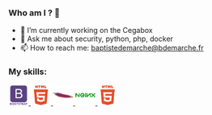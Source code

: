 ### Who am I ? 👋

<!--
**batmine3/batmine3** is a ✨ _special_ ✨ repository because its `README.md` (this file) appears on your GitHub profile.

Here are some ideas to get you started:

- 🔭 I’m currently working on ...
- 🌱 I’m currently learning ...
- 👯 I’m looking to collaborate on ...
- 🤔 I’m looking for help with ...
- 💬 Ask me about ...
- 📫 How to reach me: ...
- 😄 Pronouns: ...
- ⚡ Fun fact: ...
<a href="#" target="_blank">
  <img src="#" alt="#" width="40" height="40"/>
</a>
-->
- 🔭 I’m currently working on the Cegabox 
- 💬 Ask me about security, python, php, docker
- 📫 How to reach me: baptistedemarche@bdemarche.fr

<h3>My skills:</h3>

<p align="left">
  <a href="https://getbootstrap.com" target="_blank">
    <img src="https://raw.githubusercontent.com/devicons/devicon/master/icons/bootstrap/bootstrap-plain-wordmark.svg" alt="bootstrap" width="40" height="40"/>
  </a>
  <a href="#" target="_blank">
    <img src="https://raw.githubusercontent.com/devicons/devicon/master/icons/html5/html5-plain-wordmark.svg" alt="html5" width="40" height="40"/>
  </a>
  <a href="#" target="_blank">
    <img src="https://raw.githubusercontent.com/devicons/devicon/master/icons/apache/apache-original.svg" alt="apache" width="40" height="40"/>
  </a>
  <a href="#" target="_blank">
    <img src="https://raw.githubusercontent.com/devicons/devicon/master/icons/nginx/nginx-original.svg" alt="nginx" width="40" height="40"/>
  </a>
  <a href="#" target="_blank">
    <img src="https://raw.githubusercontent.com/devicons/devicon/master/icons/html5/html5-plain-wordmark.svg" alt="bootstrap" width="40" height="40"/>
  </a>
</p>

